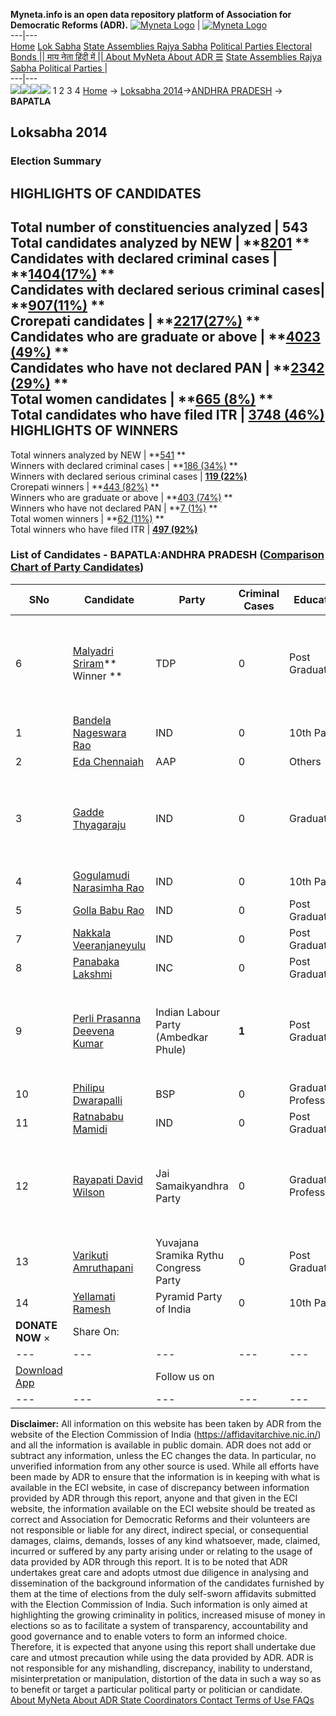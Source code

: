 **Myneta.info is an open data repository platform of Association for Democratic Reforms (ADR).**
[![Myneta Logo](https://www.myneta.info/lib/img/myneta-logo.png)](https://www.myneta.info/) | [![Myneta Logo](https://www.myneta.info/lib/img/adr-logo.png)](https://adrindia.org)  
---|---  
[Home](https://www.myneta.info/) [Lok Sabha](https://www.myneta.info/#ls "Lok Sabha") [ State Assemblies ](https://www.myneta.info/#sa "State Assemblies") [Rajya Sabha](https://www.myneta.info/#rs "Rajya Sabha") [Political Parties ](https://www.myneta.info/party "Political Parties") [ Electoral Bonds ](https://www.myneta.info/electoral_bonds "Electoral Bonds") [ || माय नेता हिंदी में || ](https://translate.google.co.in/translate?prev=hp&hl=en&js=y&u=www.myneta.info&sl=en&tl=hi&history_state0=) [ About MyNeta ](https://adrindia.org/content/about-myneta) [ About ADR ](https://adrindia.org/about-adr/who-we-are) [☰](javascript:void\(0\))
[ State Assemblies ](https://www.myneta.info/#sa "State Assemblies") [ Rajya Sabha ](https://www.myneta.info/#rs "Rajya Sabha") [ Political Parties ](https://www.myneta.info/party "Political Parties")
|   
---|---  
![](https://www.myneta.info/lib/img/banner/banner-1.png)![](https://www.myneta.info/lib/img/banner/banner-2.png)![](https://www.myneta.info/lib/img/banner/banner-3.png)![](https://www.myneta.info/lib/img/banner/banner-4.png)
1  2  3  4 
[Home](https://www.myneta.info/) → [Loksabha 2014](https://www.myneta.info/ls2014/)→[ANDHRA PRADESH](https://www.myneta.info/ls2014/index.php?action=show_constituencies&state_id=1) → **BAPATLA**
### 
## Loksabha 2014
###  Election Summary 
HIGHLIGHTS OF CANDIDATES  
---  
Total number of constituencies analyzed |  543   
Total candidates analyzed by NEW | **[8201](https://www.myneta.info/ls2014/index.php?action=summary&subAction=candidates_analyzed&sort=candidate#summary) **  
Candidates with declared criminal cases | **[1404(17%)](https://www.myneta.info/ls2014/index.php?action=summary&subAction=crime&sort=candidate#summary) **  
Candidates with declared serious criminal cases| **[907(11%)](https://www.myneta.info/ls2014/index.php?action=summary&subAction=serious_crime&sort=candidate#summary) **  
Crorepati candidates | **[2217(27%)](https://www.myneta.info/ls2014/index.php?action=summary&subAction=crorepati&sort=candidate#summary) **  
Candidates who are graduate or above | **[4023 (49%)](https://www.myneta.info/ls2014/index.php?action=summary&subAction=education&sort=candidate#summary) **  
Candidates who have not declared PAN | **[2342 (29%)](https://www.myneta.info/ls2014/index.php?action=summary&subAction=without_pan&sort=candidate#summary) **  
Total women candidates | **[665 (8%)](https://www.myneta.info/ls2014/index.php?action=summary&subAction=women_candidate&sort=candidate#summary) **  
Total candidates who have filed ITR | [**3748 (46%)**](https://www.myneta.info/ls2014/index.php?action=summary&subAction=filed_itr&sort=candidate#summary)  
HIGHLIGHTS OF WINNERS  
---  
Total winners analyzed by NEW | **[541](https://www.myneta.info/ls2014/index.php?action=summary&subAction=winner_analyzed&sort=candidate#summary) **  
Winners with declared criminal cases | **[186 (34%)](https://www.myneta.info/ls2014/index.php?action=summary&subAction=winner_crime&sort=candidate#summary) **  
Winners with declared serious criminal cases | **[119 (22%)](https://www.myneta.info/ls2014/index.php?action=summary&subAction=winner_serious_crime&sort=candidate#summary)**  
Crorepati winners | **[443 (82%)](https://www.myneta.info/ls2014/index.php?action=summary&subAction=winner_crorepati&sort=candidate#summary) **  
Winners who are graduate or above | **[403 (74%)](https://www.myneta.info/ls2014/index.php?action=summary&subAction=winner_education&sort=candidate#summary) **  
Winners who have not declared PAN | **[7 (1%)](https://www.myneta.info/ls2014/index.php?action=summary&subAction=winner_without_pan&sort=candidate#summary) **  
Total women winners | **[62 (11%)](https://www.myneta.info/ls2014/index.php?action=summary&subAction=winner_women&sort=candidate#summary) **  
Total winners who have filed ITR | [**497 (92%)**](https://www.myneta.info/ls2014/index.php?action=summary&subAction=winner_filed_itr&sort=candidate#summary)  
### List of Candidates - BAPATLA:ANDHRA PRADESH ([Comparison Chart of Party Candidates](https://www.myneta.info/ls2014/comparisonchart.php?constituency_id=151))
SNo | Candidate| Party| Criminal Cases| Education| Age| Total Assets| Liabilities  
---|---|---|---|---|---|---|---  
6  | [Malyadri Sriram](https://www.myneta.info/ls2014/candidate.php?candidate_id=8482)** Winner ** | TDP | 0 | Post Graduate| 60 | ![](https://myneta.info/image_v2.php?myneta_folder=ls2014&candidate_id=8482&col=ta) | ![](https://myneta.info/image_v2.php?myneta_folder=ls2014&candidate_id=8482&col=lia)  
1  | [Bandela Nageswara Rao](https://www.myneta.info/ls2014/candidate.php?candidate_id=9131) | IND | 0 | 10th Pass| 31 | Rs 40,000 ~ 40 Thou+ | Rs 0 ~   
2  | [Eda Chennaiah](https://www.myneta.info/ls2014/candidate.php?candidate_id=8483) | AAP | 0 | Others| 39 | Rs 60,000 ~ 60 Thou+ | Rs 50,000 ~ 50 Thou+  
3  | [Gadde Thyagaraju](https://www.myneta.info/ls2014/candidate.php?candidate_id=8890) | IND | 0 | Graduate| 0 | ![](https://myneta.info/image_v2.php?myneta_folder=ls2014&candidate_id=8890&col=ta) | ![](https://myneta.info/image_v2.php?myneta_folder=ls2014&candidate_id=8890&col=lia)  
4  | [Gogulamudi Narasimha Rao](https://www.myneta.info/ls2014/candidate.php?candidate_id=8895) | IND | 0 | 10th Pass| 34 | Rs 12,62,200 ~ 12 Lacs+ | Rs 7,33,400 ~ 7 Lacs+  
5  | [Golla Babu Rao](https://www.myneta.info/ls2014/candidate.php?candidate_id=8891) | IND | 0 | Post Graduate| 0 | Rs 1,55,000 ~ 1 Lacs+ | Rs 0 ~   
7  | [Nakkala Veeranjaneyulu](https://www.myneta.info/ls2014/candidate.php?candidate_id=8484) | IND | 0 | Post Graduate| 39 | Rs 1,90,000 ~ 1 Lacs+ | Rs 0 ~   
8  | [Panabaka Lakshmi](https://www.myneta.info/ls2014/candidate.php?candidate_id=8162) | INC | 0 | Post Graduate| 56 | Rs 6,57,82,130 ~ 6 Crore+ | Rs 16,82,000 ~ 16 Lacs+  
9  | [Perli Prasanna Deevena Kumar](https://www.myneta.info/ls2014/candidate.php?candidate_id=8480) | Indian Labour Party (Ambedkar Phule) | **1** | Post Graduate| 48 | ![](https://myneta.info/image_v2.php?myneta_folder=ls2014&candidate_id=8480&col=ta) | ![](https://myneta.info/image_v2.php?myneta_folder=ls2014&candidate_id=8480&col=lia)  
10  | [Philipu Dwarapalli](https://www.myneta.info/ls2014/candidate.php?candidate_id=8899) | BSP | 0 | Graduate Professional| 45 | Rs 50,000 ~ 50 Thou+ | Rs 0 ~   
11  | [Ratnababu Mamidi](https://www.myneta.info/ls2014/candidate.php?candidate_id=8894) | IND | 0 | Post Graduate| 29 | Rs 95,240 ~ 95 Thou+ | Rs 0 ~   
12  | [Rayapati David Wilson](https://www.myneta.info/ls2014/candidate.php?candidate_id=8893) | Jai Samaikyandhra Party | 0 | Graduate Professional| 47 | ![](https://myneta.info/image_v2.php?myneta_folder=ls2014&candidate_id=8893&col=ta) | ![](https://myneta.info/image_v2.php?myneta_folder=ls2014&candidate_id=8893&col=lia)  
13  | [Varikuti Amruthapani](https://www.myneta.info/ls2014/candidate.php?candidate_id=9130) | Yuvajana Sramika Rythu Congress Party | 0 | Post Graduate| 54 | Rs 5,26,33,913 ~ 5 Crore+ | Rs 1,46,62,335 ~ 1 Crore+  
14  | [Yellamati Ramesh](https://www.myneta.info/ls2014/candidate.php?candidate_id=8897) | Pyramid Party of India | 0 | 10th Pass| 25 | Rs 71,000 ~ 71 Thou+ | Rs 0 ~   
|  **DONATE NOW** × |  Share On:  | [](https://api.whatsapp.com/send?text=https%3A%2F%2Fmyneta.info%2Fpunjab2022%2Findex.php%3Faction%3Dshow_constituencies%26state_id%3D19) | [](https://www.facebook.com/sharer/sharer.php?u=https%3A%2F%2Fmyneta.info%2Fpunjab2022%2Findex.php%3Faction%3Dshow_constituencies%26state_id%3D19) | [](https://twitter.com/share?url=https%3A%2F%2Fmyneta.info%2Fpunjab2022%2Findex.php%3Faction%3Dshow_constituencies%26state_id%3D19)  
---|---|---|---|---  
| [ Download App ](https://play.google.com/store/apps/details?id=com.webrosoft.myneta1&pcampaignid=pcampaignidMKT-Other-global-all-co-prtnr-py-PartBadge-Mar2515-1) | [](https://play.google.com/store/apps/details?id=com.webrosoft.myneta1&pcampaignid=pcampaignidMKT-Other-global-all-co-prtnr-py-PartBadge-Mar2515-1) |  Follow us on  | [](https://www.facebook.com/adrindia.org/) | [](https://twitter.com/adrspeaks) | [](https://groups.google.com/g/national-election-watch?hl=en&pli=1) | [](https://www.instagram.com/adrspeaks/) | [](https://www.youtube.com/user/adrspeaks) | [](https://sharechat.com/profile/adrspeaks)  
---|---|---|---|---|---|---|---|---  
**Disclaimer:** All information on this website has been taken by ADR from the website of the Election Commission of India (https://affidavitarchive.nic.in/) and all the information is available in public domain. ADR does not add or subtract any information, unless the EC changes the data. In particular, no unverified information from any other source is used. While all efforts have been made by ADR to ensure that the information is in keeping with what is available in the ECI website, in case of discrepancy between information provided by ADR through this report, anyone and that given in the ECI website, the information available on the ECI website should be treated as correct and Association for Democratic Reforms and their volunteers are not responsible or liable for any direct, indirect special, or consequential damages, claims, demands, losses of any kind whatsoever, made, claimed, incurred or suffered by any party arising under or relating to the usage of data provided by ADR through this report. It is to be noted that ADR undertakes great care and adopts utmost due diligence in analysing and dissemination of the background information of the candidates furnished by them at the time of elections from the duly self-sworn affidavits submitted with the Election Commission of India. Such information is only aimed at highlighting the growing criminality in politics, increased misuse of money in elections so as to facilitate a system of transparency, accountability and good governance and to enable voters to form an informed choice. Therefore, it is expected that anyone using this report shall undertake due care and utmost precaution while using the data provided by ADR. ADR is not responsible for any mishandling, discrepancy, inability to understand, misinterpretation or manipulation, distortion of the data in such a way so as to benefit or target a particular political party or politician or candidate. 
[ About MyNeta ](https://adrindia.org/content/about-myneta) [ About ADR ](https://adrindia.org/about-adr/who-we-are) [ State Coordinators ](https://adrindia.org/about-adr/state-coordinators) [ Contact ](https://adrindia.org/contact-us) [ Terms of Use ](https://adrindia.org/content/adr-terms-use) [ FAQs ](https://adrindia.org/content/faqs)
